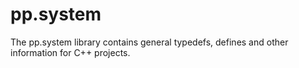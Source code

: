 pp.system
=========

The pp.system library contains general typedefs, defines and other information for C++ projects.
